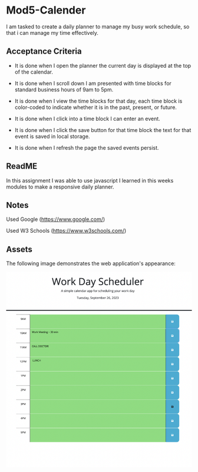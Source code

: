# Mod5-Calender

I am tasked to create a daily planner to manage my busy work schedule, so that i can manage my time effectively.

## Acceptance Criteria

* It is done when I open the planner the current day is displayed at the top of the calendar.

* It is done when I scroll down I am presented with time blocks for standard business hours of 9am to 5pm.

* It is done when I view the time blocks for that day, each time block is color-coded to indicate whether it is in the past, present, or future.

* It is done when I click into a time block I can enter an event.

* It is done when I click the save button for that time block the text for that event is saved in local storage.

* It is done when I refresh the page the saved events persist.

## ReadME

In this assignment I was able to use javascript I learned in this weeks modules to make a responsive daily planner.

## Notes

Used Google (https://www.google.com/)

Used W3 Schools (https://www.w3schools.com/)

## Assets

The following image demonstrates the web application's appearance:

<img src='./Develop/Screen Shot 2023-09-26 at 12.23.14 AM.png' /> 
